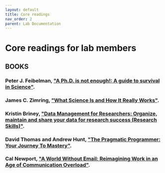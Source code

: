 ```yaml
---
layout: default
title: Core readings
nav_order: 2
parent: Lab Documentation
---
```


# Core readings for lab members

## BOOKS

### Peter J. Feibelman, ["A Ph.D. is not enough!: A guide to survival in Science"](https://www.amazon.com/PhD-Not-Enough-Survival-Science/dp/0465022227).

### James C. Zimring, ["What Science Is and How It Really Works"](https://www.amazon.com/What-Science-How-Really-Works/dp/1108701647/ref=sr_1_2?dchild=1&keywords=what+science+is+and+how+it+really+works&qid=1631175322&s=books&sr=1-2).

### Kristin Briney, ["Data Management for Researchers: Organize, maintain and share your data for research success (Research Skills)"](https://www.amazon.com/Data-Management-Researchers-Organize-maintain/dp/1784270113/ref=sr_1_1?dchild=1&keywords=data+management+for+researchers&qid=1631175399&s=books&sr=1-1).

### David Thomas and Andrew Hunt, ["The Pragmatic Programmer: Your Journey To Mastery"](https://www.amazon.com/Pragmatic-Programmer-journey-mastery-Anniversary/dp/0135957052/ref=sr_1_1?dchild=1&keywords=the+pragmatic+programmer&qid=1631175557&s=books&sr=1-1).

### Cal Newport, ["A World Without Email: Reimagining Work in an Age of Communication Overload"](https://www.amazon.com/World-Without-Email-Reimagining-Communication/dp/0525536558/ref=sr_1_1?dchild=1&keywords=a+world+without+email&qid=1631175481&s=books&sr=1-1).

